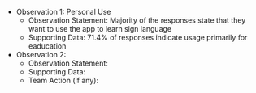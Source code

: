 - Observation 1: Personal Use
  - Observation Statement: Majority of the responses state that they want to use the app to learn sign language
  - Supporting Data: 71.4% of responses indicate usage primarily for eaducation
- Observation 2:
  - Observation Statement:
  - Supporting Data:
  - Team Action (if any):
